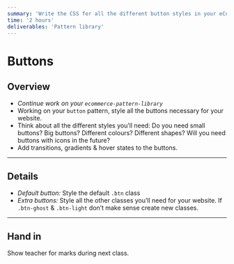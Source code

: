 ```yaml
---
summary: 'Write the CSS for all the different button styles in your eCommerce pattern library.'
time: '2 hours'
deliverables: 'Pattern library'
---
```


# Buttons

## Overview

- *Continue work on your `ecommerce-pattern-library`*
- Working on your `button` pattern, style all the buttons necessary for your website.
- Think about all the different styles you’ll need: Do you need small buttons? Big buttons? Different colours? Different shapes? Will you need buttons with icons in the future?
- Add transitions, gradients & hover states to the buttons.

---

## Details

- *Default button:* Style the default `.btn` class
- *Extra buttons:* Style all the other classes you’ll need for your website. If `.btn-ghost` & `.btn-light` don’t make sense create new classes.

---

## Hand in

Show teacher for marks during next class.
